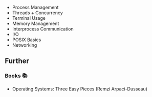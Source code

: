 - Process Management
- Threads + Concurrency
- Terminal Usage
- Memory Management
- Interprocess Communication
- I/O
- POSIX Basics
- Networking

## Further

### Books 📚

- Operating Systems: Three Easy Pieces (Remzi Arpaci-Dusseau)